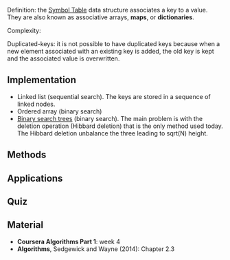 
Definition: the [Symbol Table](https://en.wikipedia.org/wiki/Symbol_table) data structure associates a key to a value. They are also known as associative arrays, **maps**, or **dictionaries**.

Complexity: 

Duplicated-keys: it is not possible to have duplicated keys because when a new element associated with an existing key is added, the old key is kept and the associated value is overwritten.

Implementation
--------------

- Linked list (sequential search). The keys are stored in a sequence of linked nodes.
- Ordered array (binary search)
- [Binary search trees](https://en.wikipedia.org/wiki/Binary_search_tree) (binary search). The main problem is with the deletion operation (Hibbard deletion) that is the only method used today. The Hibbard deletion unbalance the three leading to sqrt(N) height.


Methods
--------


Applications
------------


Quiz
-----




Material
--------
- **Coursera Algorithms Part 1**: week 4
- **Algorithms**, Sedgewick and Wayne (2014): Chapter 2.3
